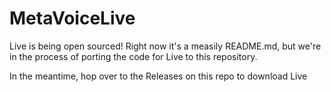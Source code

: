# MetaVoiceLive

Live is being open sourced! Right now it's a measily README.md, but we're in the process of porting the code for Live to this repository.

In the meantime, hop over to the Releases on this repo to download Live
